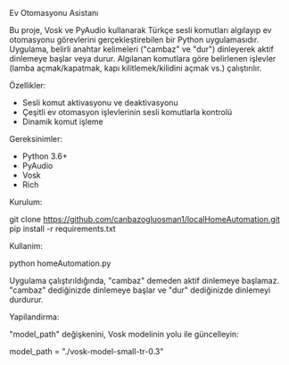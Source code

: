 Ev Otomasyonu Asistanı

Bu proje, Vosk ve PyAudio kullanarak Türkçe sesli komutları algılayıp ev otomasyonu görevlerini gerçekleştirebilen bir Python uygulamasıdır. Uygulama, belirli anahtar kelimeleri ("cambaz" ve "dur") dinleyerek aktif dinlemeye başlar veya durur. Algılanan komutlara göre belirlenen işlevler (lamba açmak/kapatmak, kapı kilitlemek/kilidini açmak vs.) çalıştırılır.

Özellikler:

- Sesli komut aktivasyonu ve deaktivasyonu
- Çeşitli ev otomasyon işlevlerinin sesli komutlarla kontrolü
- Dinamik komut işleme

Gereksinimler:

- Python 3.6+
- PyAudio
- Vosk
- Rich

Kurulum:

git clone https://github.com/canbazogluosman1/localHomeAutomation.git
pip install -r requirements.txt

Kullanim:

python homeAutomation.py

Uygulama çalıştırıldığında, "cambaz" demeden aktif dinlemeye başlamaz. "cambaz" dediğinizde dinlemeye başlar ve "dur" dediğinizde dinlemeyi durdurur.

Yapilandirma:

"model_path" değişkenini, Vosk modelinin yolu ile güncelleyin:

model_path = "./vosk-model-small-tr-0.3"
